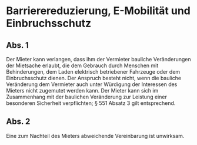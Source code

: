 # Barrierereduzierung, E-Mobilität und Einbruchsschutz



## Abs. 1

 Der Mieter kann verlangen, dass ihm der Vermieter bauliche Veränderungen der Mietsache erlaubt, die dem Gebrauch durch Menschen mit Behinderungen, dem Laden elektrisch betriebener Fahrzeuge oder dem Einbruchsschutz dienen. Der Anspruch besteht nicht, wenn die bauliche Veränderung dem Vermieter auch unter Würdigung der Interessen des Mieters nicht zugemutet werden kann. Der Mieter kann sich im Zusammenhang mit der baulichen Veränderung zur Leistung einer besonderen Sicherheit verpflichten; § 551 Absatz 3 gilt entsprechend.

## Abs. 2

 Eine zum Nachteil des Mieters abweichende Vereinbarung ist unwirksam. 

